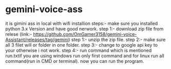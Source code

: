 # gemini-voice-ass
it is gimini ass in local with wifi 
installion steps:-
make sure you installed python 3.x Version and have good nerwork.
step 1:- download zip file from relese (link:- https://github.com/OmGamer3158/gemini-voice-Assistant/releases/tag/gemini)
step 1:- unzip the zip file.
step 2:- make sure all 3 filet will or folder in one folder.
step 3:- change to google api key to your otherwise i not work.
step 4:- run command which is mentioned run.txtif you are using windows run only first command and for linux run all command(run in CMD or terminal).
now you can run the program.
